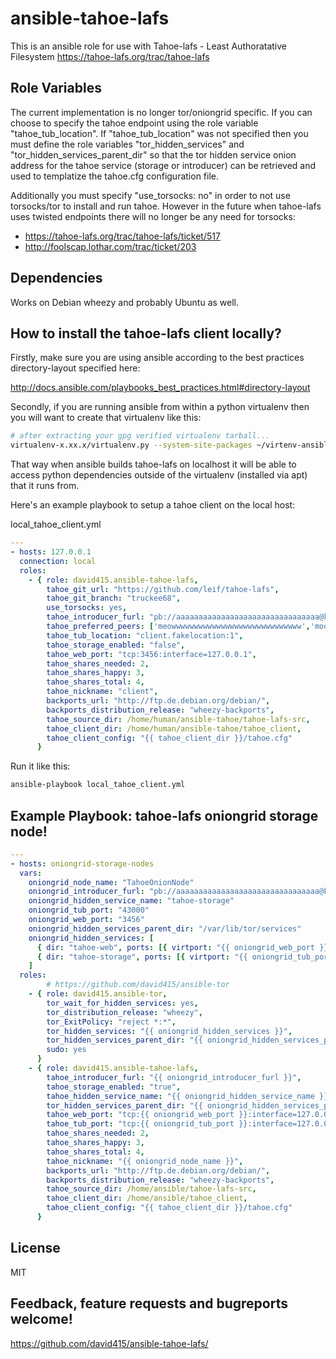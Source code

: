 ansible-tahoe-lafs
==================

This is an ansible role for use with Tahoe-lafs - Least Authoratative Filesystem
https://tahoe-lafs.org/trac/tahoe-lafs



Role Variables
--------------

The current implementation is no longer tor/oniongrid specific.
If you can choose to specify the tahoe endpoint using the role
variable "tahoe_tub_location". If "tahoe_tub_location" was not
specified then you must define the role variables "tor_hidden_services" and
"tor_hidden_services_parent_dir" so that the tor hidden service onion
address for the tahoe service (storage or introducer) can be retrieved
and used to templatize the tahoe.cfg configuration file.

Additionally you must specify "use_torsocks: no" in order to not
use torsocks/tor to install and run tahoe. However in the future when
tahoe-lafs uses twisted endpoints there will no longer be any need
for torsocks:

 * https://tahoe-lafs.org/trac/tahoe-lafs/ticket/517
 * http://foolscap.lothar.com/trac/ticket/203



Dependencies
------------

Works on Debian wheezy and probably Ubuntu as well.



How to install the tahoe-lafs client locally?
---------------------------------------------

Firstly, make sure you are using ansible according to the best practices directory-layout specified here:

http://docs.ansible.com/playbooks_best_practices.html#directory-layout

Secondly, if you are running ansible from within a python virtualenv
then you will want to create that virtualenv like this:

```bash
# after extracting your gpg verified virtualenv tarball...
virtualenv-x.xx.x/virtualenv.py --system-site-packages ~/virtenv-ansible
```

That way when ansible builds tahoe-lafs on localhost it will be able to access
python dependencies outside of the virtualenv (installed via apt) that
it runs from.

Here's an example playbook to setup a tahoe client on the local host:

local_tahoe_client.yml
```yml
---
- hosts: 127.0.0.1
  connection: local
  roles:
    - { role: david415.ansible-tahoe-lafs,
        tahoe_git_url: "https://github.com/leif/tahoe-lafs",
        tahoe_git_branch: "truckee68",
        use_torsocks: yes,
        tahoe_introducer_furl: "pb://aaaaaaaaaaaaaaaaaaaaaaaaaaaaaaaa@kkkkkkkkkkkkkkkk.onion:58086/introducer",
        tahoe_preferred_peers: ['meowwwwwwwwwwwwwwwwwwwwwwwwwwwww','mooooooooooooooooooooooooooooooo'],
        tahoe_tub_location: "client.fakelocation:1",
        tahoe_storage_enabled: "false",
        tahoe_web_port: "tcp:3456:interface=127.0.0.1",
        tahoe_shares_needed: 2,
        tahoe_shares_happy: 3,
        tahoe_shares_total: 4,
        tahoe_nickname: "client",
        backports_url: "http://ftp.de.debian.org/debian/",
        backports_distribution_release: "wheezy-backports",
        tahoe_source_dir: /home/human/ansible-tahoe/tahoe-lafs-src,
        tahoe_client_dir: /home/human/ansible-tahoe/tahoe_client,
        tahoe_client_config: "{{ tahoe_client_dir }}/tahoe.cfg"
      }
```

Run it like this:

```bash
ansible-playbook local_tahoe_client.yml
```



Example Playbook: tahoe-lafs oniongrid storage node!
----------------------------------------------------


```yml
---
- hosts: oniongrid-storage-nodes
  vars:
    oniongrid_node_name: "TahoeOnionNode"
    oniongrid_introducer_furl: "pb://aaaaaaaaaaaaaaaaaaaaaaaaaaaaaaaa@kkkkkkkkkkkkkkkk.onion:9966/introducer"
    oniongrid_hidden_service_name: "tahoe-storage"
    oniongrid_tub_port: "43000"
    oniongrid_web_port: "3456"
    oniongrid_hidden_services_parent_dir: "/var/lib/tor/services"
    oniongrid_hidden_services: [
      { dir: "tahoe-web", ports: [{ virtport: "{{ oniongrid_web_port }}", target: "127.0.0.1:{{ oniongrid_web_port }}" }] },
      { dir: "tahoe-storage", ports: [{ virtport: "{{ oniongrid_tub_port }}", target: "127.0.0.1:{{ oniongrid_tub_port }}" }] },
    ]
  roles:
        # https://github.com/david415/ansible-tor
    - { role: david415.ansible-tor,
        tor_wait_for_hidden_services: yes,
        tor_distribution_release: "wheezy",
        tor_ExitPolicy: "reject *:*",
        tor_hidden_services: "{{ oniongrid_hidden_services }}",
        tor_hidden_services_parent_dir: "{{ oniongrid_hidden_services_parent_dir }}",
        sudo: yes
      }
    - { role: david415.ansible-tahoe-lafs,
        tahoe_introducer_furl: "{{ oniongrid_introducer_furl }}",
        tahoe_storage_enabled: "true",
        tahoe_hidden_service_name: "{{ oniongrid_hidden_service_name }}",
        tor_hidden_services_parent_dir: "{{ oniongrid_hidden_services_parent_dir }}",
        tahoe_web_port: "tcp:{{ oniongrid_web_port }}:interface=127.0.0.1",
        tahoe_tub_port: "tcp:{{ oniongrid_tub_port }}:interface=127.0.0.1",
        tahoe_shares_needed: 2,
        tahoe_shares_happy: 3,
        tahoe_shares_total: 4,
        tahoe_nickname: "{{ oniongrid_node_name }}",
        backports_url: "http://ftp.de.debian.org/debian/",
        backports_distribution_release: "wheezy-backports",
        tahoe_source_dir: /home/ansible/tahoe-lafs-src,
        tahoe_client_dir: /home/ansible/tahoe_client,
        tahoe_client_config: "{{ tahoe_client_dir }}/tahoe.cfg"
      }
```


License
-------

MIT



Feedback, feature requests and bugreports welcome!
--------------------------------------------------

https://github.com/david415/ansible-tahoe-lafs/
